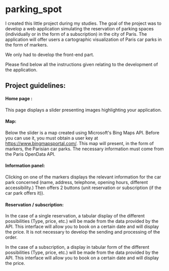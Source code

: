 # parking_spot

I created this little project during my studies.
The goal of the project was to develop a web application simulating the reservation of parking spaces (individually or in the form of a subscription) in the city of Paris. The application will offer users a cartographic visualization of Paris car parks in the form of markers.

We only had to develop the front-end part.

Please find below all the instructions given relating to the development of the application.

## Project guidelines:

#### Home page :
This page displays a slider presenting images highlighting your application.

#### Map:
Below the slider is a map created using Microsoft's Bing Maps API. Before you can use it, you must obtain a user key at https://www.bingmapsportal.com/. This map will present, in the form of markers, the Parisian car parks. The necessary information must come from the Paris OpenData API.

#### Information panel:
Clicking on one of the markers displays the relevant information for the car park concerned (name, address, telephone, opening hours, different accessibility.) Then offers 2 buttons (unit reservation or subscription (if the car park offers it)).

#### Reservation / subscription:
In the case of a single reservation, a tabular display of the different possibilities (Type, price, etc.) will be made from the data provided by the API. This interface will allow you to book on a certain date and will display the price. It is not necessary to develop the sending and processing of the order.

In the case of a subscription, a display in tabular form of the different possibilities (Type, price, etc.) will be made from the data provided by the API. This interface will allow you to book on a certain date and will display the price.
